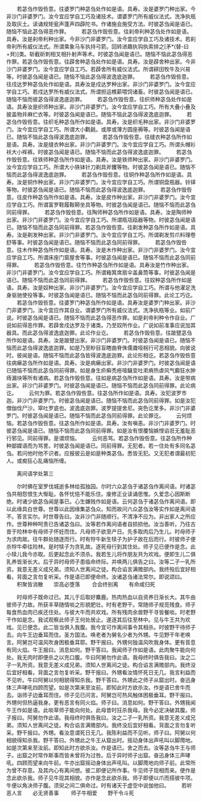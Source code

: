 <!-- { "loadSidebar": true } -->
　　若苾刍作毁呰意。往婆罗门种苾刍处作如是语。具寿。汝是婆罗门种出家。今非沙门非婆罗门。汝今宜应学自工巧及诸技术。谓婆罗门所有威仪法式。洗净执瓶及取灰土。读诵规矩瓮声蓬声四薜陀书。作诸施会施受方法。时彼苾刍闻是语已。随恼不恼此苾刍得恶作罪。
　　若苾刍作毁呰意。往刹帝利种苾刍处作如是语。具寿。汝是刹帝利种出家。今非沙门非婆罗门。汝今宜应学自工巧及诸技术。若刹帝利所有威仪法式。所谓乘象马车执持弓箭。回转进趣执钩执索排之[矛*(替-曰+貝)]类。斩截斫刺相叉相扑射声等术。时彼苾刍闻是语已。随恼不恼此苾刍得恶作罪。若苾刍作毁呰意。往薜舍种苾刍处作如是语。具寿。汝是薜舍种出家。今非沙门非婆罗门。汝今宜应学自工巧。若薜舍所有威仪法式。所谓耕田牧牛及兴易等。时彼苾刍闻是语已。随恼不恼此苾刍得波逸底迦罪。
　　若苾刍作毁呰意。往戍达罗种苾刍处作如是语。具寿汝是戍达罗种出家。非沙门非婆罗门。汝今宜应学自工巧。若戍达罗所有威仪法式。所谓担运樵薪喂饲诸畜。时彼苾刍闻是语已。随恼不恼而彼苾刍得波逸底迦罪。
　　若苾刍作毁呰意。往织师种苾刍处作如是语。具寿汝是织师种出家。非沙门非婆罗门。汝今宜应学自工巧。所有大叠小叠及披盖物并麻纻衣等。时彼苾刍闻是语已。随恼不恼此苾刍得波逸底迦罪。
　　若苾刍作毁呰意。往织毛种苾刍所作如是语。具寿。汝是织毛种出家。非沙门非婆罗门。汝今宜应学自工巧。所谓大小氍毹。或厚或薄方圆座褥等。时彼苾刍闻是语已。随恼不恼此苾刍得波逸底迦罪。
　　若苾刍作毁呰意。往缝衣种苾刍所作如是语。具寿。汝是缝衣种出家。非沙门非婆罗门。汝今宜应学自工巧。所谓头帽衫袄大小裈裤。时彼苾刍闻是语已。随恼不恼而此苾刍得波逸底迦罪。
　　若苾刍作毁呰意。往铁师种苾刍所作如是语。具寿。汝是铁师种出家。非沙门非婆罗门。汝今宜应学自工巧。所谓大小铁钵针刀剃具斧钁等物。时彼苾刍闻是语已。随恼不恼而此苾刍得波逸底迦罪。
　　若苾刍作毁呰意。往铜作种苾刍所作如是语。具寿。汝是铜作种出家。非沙门非婆罗门。汝今宜应学自工巧。所谓铜盘瓶器。铃铎等物。时彼苾刍闻是语已。随恼不恼而此苾刍得波逸底迦罪。
　　若苾刍作毁呰意。往皮作种苾刍所作如是语。具寿。汝是皮作种出家。非沙门非婆罗门。汝今宜应学自工巧。所谓富罗鞋履鞍鞯坐具等物。时彼苾刍闻是语已。随恼不恼而此苾刍同前得罪。
　　若苾刍作毁呰意。往陶师种苾刍所作如是语。具寿。汝是陶师种出家。非沙门非婆罗门。汝今宜应学自工巧。所谓瓶瓨瓯器等物。时彼苾刍闻是语已。随恼不恼而此苾刍同前得罪。若苾刍作毁呰意。往剃发种苾刍所作如是语。具寿。汝是剃发种出家。非沙门非婆罗门。汝今宜应学自工巧。所谓剃发剪爪料理卷舒等事。时彼苾刍闻是语已。随恼不恼而此苾刍同前得罪。
　　若苾刍作毁呰意。往木作种苾刍所作如是语。具寿。汝是木作种出家。非沙门非婆罗门。汝今宜应学自工巧。所谓床座门窗屋舍等事。时彼苾刍闻是语已。随恼不恼而此苾刍同前得罪。
　　若苾刍作毁呰意。往竹作种苾刍所作如是语。具寿汝是竹作种出家。非沙门非婆罗门。汝今宜应学自工巧。所谓箱箕席扇伞盖鼻筒等事。时彼苾刍闻是语已。随恼不恼而此苾刍同前得罪。
　　若苾刍作毁呰意。往奴种苾刍所作如是语。具寿。汝是奴种出家。非沙门非婆罗门。汝今宜应学自工巧。所谓与他濯足洗身驱驰使役等事。时彼苾刍闻是语已。随恼不恼而此苾刍同前得罪。此论工巧讫。
　　若苾刍作毁呰意。往婆罗门种苾刍所作如是语。具寿汝是婆罗门种出家。非沙门非婆罗门。汝今宜应作其自业。谓婆罗门所有威仪法式。洗净执瓶等业。如前广说。时彼苾刍闻是语已。随恼不恼而此苾刍得恶作罪。如是刹帝利种令作自业。广说如前得恶作罪。若薜舍戍达罗及于诸类。乃至奴所作业。广说如前准事应说加其器具。而此苾刍得波逸底迦罪。此论作业讫。
　　若苾刍作毁呰意。往跛躄苾刍所作如是语。具寿。汝是跛躄出家。非沙门非婆罗门。时彼苾刍闻是语已。随恼不恼而此苾刍得波逸底迦罪。如是乃至眇目盲瞎曲脊侏儒聋哑柺行可恶相貌。向彼说时。彼闻是语。随恼不恼而此苾刍皆得波逸底迦罪。此论形相讫。若苾刍作毁呰意往病癞苾刍所作如是语。具寿。汝是病癞出家。非沙门非婆罗门。时彼苾刍闻是语已随恼不恼而此苾刍同前得罪。如是身生疥癣秃疮噎饖变吐漧痟热虐风气癫狂水肿痔漏块等所有诸病。若苾刍作毁呰意。往如是病苾刍所作如是语。具寿。汝是带病出家。非沙门非婆罗门。时彼苾刍闻是语已。随恼不恼而此苾刍同前得罪。此论病讫。
　　云何为罪。若苾刍作毁呰意。往苾刍所作如是语。具寿。汝犯波罗市迦。非沙门非婆罗门。时彼苾刍闻是语已。随恼不恼而此苾刍同前得罪。如是汝犯僧伽伐尸沙。窣吐罗底也。波逸底迦罪。波罗提提舍尼。突色讫里多。非沙门非婆罗门。时彼苾刍闻是语已。随恼不恼而此苾刍同前得罪。此论罪讫。
　　云何烦恼。若苾刍作毁呰意。往苾刍所作如是语。具寿。汝有嗔恚。非沙门非婆罗门。时彼苾刍闻是语已。随恼不恼而此苾刍同前得罪。如是汝有恨覆恼嫉悭谄诳无羞耻恶行邪见。同前得罪。是谓烦恼。
　　云何恶骂。若苾刍作毁呰意。往苾刍所作种种鄙媟语而为骂詈。时彼苾刍闻是语已。同前得罪。无犯者。若一住处有多同名苾刍。若问他时他不识者。应报彼云是如是种类苾刍。悉皆无犯。又无犯者谓最初犯人。或痴狂心乱痛恼所缠。

　　离间语学处第三

　　尔时佛在室罗伐城逝多林给孤独园。尔时六众苾刍于诸苾刍作离间语。时诸苾刍共相怨恨生大惭耻。各怀忧悒不能乐住。废修正业读诵思惟。久爱念心因斯断绝。时诸少欲苾刍闻是事已。心生嫌贱作如是语。云何苾刍于诸苾刍作离间语。即以此缘具白世尊。世尊以此因缘集苾刍众。知而故问六众苾刍汝等实作如是离间语不。答言实尔。时世尊告曰。汝非沙门非随顺行。不清净不应为。非出家人之所应作。世尊种种呵责已告诸苾刍曰。汝等若作离间语者自损损他。汝当善听。乃往古昔于险林中有母师子怀妊而住。凡母师子欲至产日。先多取肉后乃生儿。时母师子为求肉故。往牛群处随逐而行。时有牸牛新生犊子为护子故在后而行。时彼师子便杀牸牛牵往险林。是时犊子为贪乳故。逐死母行到其住处。师子见已便作是念。此小犊儿我今亦取。后更起念此不须杀。我若生儿将作朋友共为欢戏。便即生儿二俱乳养皆渐长大。后于异时母师子患临命终际。并唤两儿俱告之曰。汝等二子一乳所资。我意无差义成兄弟。须知人世离间之徒。构合谄言满赡部内。我终殁后宜好相看。背面之言勿复听采。作是语已即便命终。汝诸苾刍诸法常尔。即说颂曰。
　　积聚皆消散　　崇高必堕落
　　合会终别离　　有命咸归死

　　时母师子既命过已。其儿于后取好麋鹿。热肉热血以自资养日渐长大。其牛由彼师子力故。所获丰草随情啖之形貌肥壮。时有老野干。常随师子规觅残食。师子每食热血肉已疾还住处。与彼大牛而共欢戏。所有残肉余兽野干寻皆餐啖。时老野干作如是念。我试观察此师子王何处居止。遂逐其后往至林中。见与牛王共为欢戏。见已便念。此二皆当俱入我腹。我今宜可作离间事令其相杀。时彼野干待师子去。向牛王边垂耳而住。圣方国法。唤老者为舅名少者为外甥。牛见野干年老唤言。阿舅岂可温风吹身困极垂耳耶。野干报曰。外甥何独温风吹我身体。更有音息有同火焰。牛王报曰。消息如何。野干答曰。我闻师子作如是语。此肉聚牛能向何处。我无肉时即便杀之以充口腹。牛曰阿舅勿作此语。我母终时俱告我曰。汝之二子一乳所资。我意无差义成兄弟。须知人世离间之徒。构合谄言满赡部内。我终没后宜好相看。背面之言勿复听采。野干报曰。外甥看汝情怀死日无几。我言利益而不见听。牛曰阿舅以何相貌得知杀我。野干答曰。外甥此之师子从窟出时。奋迅身体三声哮吼四顾而望。如是次第来至汝前。即知此时方欲杀汝。作是语已舍牛而去。诣师子边垂耳而住。师子见已问言。阿舅岂可热风触体困极垂耳。野干报曰。外甥何但热逼我身。更有恶言有同火焰。师子曰。消息如何。野干答曰。外甥我闻牛王作如是语。此啖草师子能向何处。此母昔时抂杀我母。我今必定决破其腹。师子报曰。阿舅勿作此语。我母终时俱告我曰。汝之二子一乳所资。我意无差义成兄弟。须知人世离间之徒。构合谄言满赡部内。我终没后宜好相看。背面之言勿复听采。野干报曰。外甥。看汝意谓死日无几。我陈利益而不见听。师子曰。阿舅以何相貌得知杀我。野干答曰。外甥此之牛王从窟出时。摇动身体出声吼叫以脚爮地。如是次第来至汝前。即知此时方欲杀汝。作是语已。舍之而去。汝等苾刍牛王与师子。出窟之时常作斯事而皆未曾将为过咎。后于异时师子出窟。奋迅身体三声哮吼。四顾而望来向牛前。牛亦出窟摇动身体出声吼叫。以脚爮地向师子前。此常所为曾不存意。及其内心有离间想。彼二即便记所作事。牛见师子现相而来。便作是念此欲杀我。师子见牛现其相貌。亦作是念此欲杀我。师子即便以爪而搭彼牛项。牛便以角决师子腹。须臾之间二俱命过。时有诸天于虚空中说伽他曰。
　　若听恶人言　　必无贤善事
　　师子牛相爱　　野干令斗死

